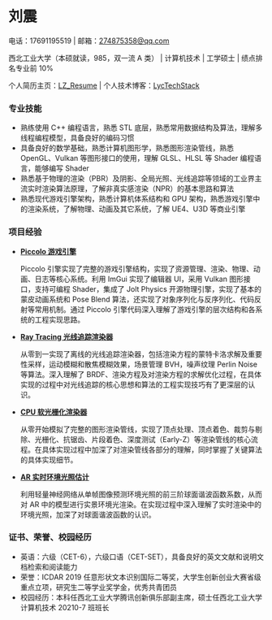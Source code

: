 # 刘震

电话：17691195519 | 邮箱：274875358@qq.com

西北工业大学（本硕就读，985，双一流 A 类） | 计算机技术 | 工学硕士 | 绩点排名专业前 10%

个人简历主页：[LZ_Resume](https://lz328.github.io/LZ_Resume.github.io/) | 个人技术博客：[LycTechStack](https://lz328.github.io/LycTechStack.github.io/)

### 专业技能

- 熟练使用 C++ 编程语言，熟悉 STL 底层，熟悉常用数据结构及算法，理解多线程编程模型，具备良好的编码习惯
- 具备良好的数学基础，熟悉计算机图形学，熟悉图形渲染管线，熟悉 OpenGL、Vulkan 等图形接口的使用，理解 GLSL、HLSL 等 Shader 编程语言，能够编写 Shader
- 熟悉基于物理的渲染（PBR）及阴影、全局光照、光线追踪等领域的工业界主流实时渲染算法原理，了解非真实感渲染（NPR）的基本思路和算法
- 熟悉现代游戏引擎架构，熟悉计算机体系结构和 GPU 架构，熟悉游戏引擎中的渲染系统，了解物理、动画及其它系统，了解 UE4、U3D 等商业引擎

### 项目经验

- [**Piccolo 游戏引擎**](https://lz328.github.io/LZ_Resume.github.io/#Piccolo-游戏引擎)

  Piccolo 引擎实现了完整的游戏引擎结构，实现了资源管理、渲染、物理、动画、日志等核心系统。利用 ImGui 实现了编辑器 UI，采用 Vulkan 图形接口，支持可编程 Shader，集成了 Jolt Physics 开源物理引擎，实现了基本的蒙皮动画系统和 Pose Blend 算法，还实现了对象序列化与反序列化、代码反射等常用机制。通过 Piccolo 引擎代码深入理解了游戏引擎的层次结构和各系统的工程实现思路。

- [**Ray Tracing 光线追踪渲染器**](https://lz328.github.io/LZ_Resume.github.io/#Ray-Tracing-光线追踪渲染器)

  从零到一实现了离线的光线追踪渲染器，包括渲染方程的蒙特卡洛求解及重要性采样，运动模糊和散焦模糊效果，场景管理 BVH，噪声纹理 Perlin Noise 等算法。深入理解了 BRDF、渲染方程及对渲染方程的求解优化过程，在具体实现的过程中对光线追踪的核心思想和算法的工程实现技巧有了更深层的认识。

- [**CPU 软光栅化渲染器**](https://lz328.github.io/LZ_Resume.github.io/#CPU-软光栅化渲染器)

  从零开始模拟了完整的图形渲染管线，实现了顶点处理、顶点着色、裁剪与剔除、光栅化、抗锯齿、片段着色、深度测试（Early-Z）等渲染管线的核心流程。在具体实现过程中加深了对渲染管线各部分的理解，同时掌握了关键算法的具体实现细节。

- [**AR 实时环境光照估计**](https://lz328.github.io/LZ_Resume.github.io/#AR-实时环境光照估计)

  利用轻量神经网络从单帧图像预测环境光照的前三阶球面谐波函数系数，从而对 AR 中的模型进行实景环境光渲染。在实现过程中深入理解了实时渲染中的环境光照，加深了对球面谐波函数的认识。

### 证书、荣誉、校园经历

- 英语：六级（CET-6），六级口语（CET-SET），具备良好的英文文献和说明文档检索和阅读能力
- 荣誉：ICDAR 2019 任意形状文本识别国际二等奖，大学生创新创业大赛省级重点立项，研究生二等学业奖学金，优秀共青团员
- 校园经历：本科任西北工业大学腾讯创新俱乐部副主席，硕士任西北工业大学计算机技术 20210-7 班班长